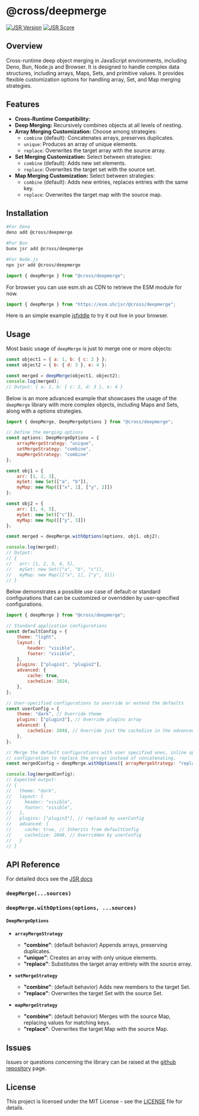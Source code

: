 # @cross/deepmerge

[![JSR Version](https://jsr.io/badges/@cross/deepmerge)](https://jsr.io/@cross/deepmerge)
[![JSR Score](https://jsr.io/badges/@cross/deepmerge/score)](https://jsr.io/@cross/deepmerge/score)

## Overview

Cross-runtime deep object merging in JavaScript environments, including Deno, Bun, Node.js and Browser. It is designed to handle complex data structures, including arrays, Maps, Sets, and primitive values. It provides flexible customization options for handling array, Set, and Map merging strategies.

## Features

* **Cross-Runtime Compatibility:**
* **Deep Merging:** Recursively combines objects at all levels of nesting.
* **Array Merging Customization:** Choose among strategies:
    * `combine` (default): Concatenates arrays, preserves duplicates.
    * `unique`: Produces an array of unique elements.
    * `replace`: Overwrites the target array with the source array.
* **Set Merging Customization:** Select between strategies:
    * `combine` (default): Adds new set elements.
    * `replace`: Overwrites the target set with the source set.
* **Map Merging Customization:** Select between strategies:
    * `combine` (default): Adds new entries, replaces entries with the same key.
    * `replace`: Overwrites the target map with the source map.

## Installation

```bash
#For Deno
deno add @cross/deepmerge

#For Bun
bunx jsr add @cross/deepmerge

#For Node.js
npx jsr add @cross/deepmerge
```

```javascript
import { deepMerge } from "@cross/deepmerge";
```

For browser you can use esm.sh as CDN to retrieve the ESM module for now.

```javascript
import { deepMerge } from "https://esm.sh/jsr/@cross/deepmerge";
```

Here is an simple example [jsfiddle](https://jsfiddle.net/pinta365/54gnohdb/) to try it out live in your browser.

## Usage

Most basic usage of `deepMerge` is just to merge one or more objects:

```javascript
const object1 = { a: 1, b: { c: 2 } };
const object2 = { b: { d: 3 }, e: 4 };

const merged = deepMerge(object1, object2);
console.log(merged);
// Output: { a: 1, b: { c: 2, d: 3 }, e: 4 }
```

Below is an more advanced example that showcases the usage of the `deepMerge` library with more complex objects,
including Maps and Sets, along with a options strategies.

```javascript
import { deepMerge, DeepMergeOptions } from "@cross/deepmerge";

// Define the merging options
const options: DeepMergeOptions = {
    arrayMergeStrategy: "unique",
    setMergeStrategy: "combine",
    mapMergeStrategy: "combine"
};

const obj1 = {
    arr: [1, 2, 3],
    mySet: new Set(["a", "b"]),
    myMap: new Map([["x", 1], ["y", 2]])
};

const obj2 = {
    arr: [3, 4, 5],
    mySet: new Set(["c"]),
    myMap: new Map([["y", 3]])
};

const merged = deepMerge.withOptions(options, obj1, obj2);

console.log(merged);
// Output:
// {
//   arr: [1, 2, 3, 4, 5],
//   mySet: new Set(["a", "b", "c"]),
//   myMap: new Map([["x", 1], ["y", 3]]) 
// }
```

Below demonstrates a possible use case of default or standard configurations that can be customized or overridden by user-specified
configurations.

```javascript
import { deepMerge } from "@cross/deepmerge";

// Standard application configurations
const defaultConfig = {
    theme: "light",
    layout: {
        header: "visible",
        footer: "visible",
    },
    plugins: ["plugin1", "plugin2"],
    advanced: {
        cache: true,
        cacheSize: 1024,
    },
};

// User-specified configurations to override or extend the defaults
const userConfig = {
    theme: "dark", // Override theme
    plugins: ["plugin3"], // Override plugins array
    advanced: {
        cacheSize: 2048, // Override just the cacheSize in the advanced config
    },
};

// Merge the default configurations with user specified ones, inline option
// configuration to replace the arrays instead of concatenating.
const mergedConfig = deepMerge.withOptions({ arrayMergeStrategy: "replace" }, defaultConfig, userConfig);

console.log(mergedConfig);
// Expected output:
// {
//   theme: "dark",
//   layout: {
//     header: "visible",
//     footer: "visible",
//   },
//   plugins: ["plugin3"], // replaced by userConfig
//   advanced: {
//     cache: true, // Inherits from defaultConfig
//     cacheSize: 2048, // Overridden by userConfig
//   }
// }
```

## API Reference

For detailed docs see the [JSR docs](https://jsr.io/@cross/deepmerge/doc)

### `deepMerge(...sources)`

### `deepMerge.withOptions(options, ...sources)`

#### `DeepMergeOptions`
* **`arrayMergeStrategy`**
     * **"combine"**: (default behavior) Appends arrays, preserving duplicates.
     * **"unique"**: Creates an array with only unique elements.
     * **"replace"**: Substitutes the target array entirely with the source array.

* **`setMergeStrategy`**
     * **"combine"**: (default behavior) Adds new members to the target Set.
     * **"replace"**: Overwrites the target Set with the source Set.

* **`mapMergeStrategy`**
     * **"combine"**: (default behavior) Merges with the source Map, replacing values for matching keys.
     * **"replace"**: Overwrites the target Map with the source Map.

## Issues

Issues or questions concerning the library can be raised at the
[github repository](https://github.com/cross-org/deepmerge/issues) page.

## License

This project is licensed under the MIT License - see the [LICENSE](LICENSE) file for details.
